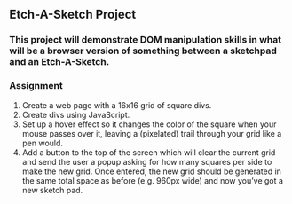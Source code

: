 ## Etch-A-Sketch Project

### This project will demonstrate DOM manipulation skills in what will be a browser version of something between a sketchpad and an Etch-A-Sketch.

### Assignment
1. Create a web page with a 16x16 grid of square divs.
2. Create divs using JavaScript.
3. Set up a hover effect so it changes the color of the square when your mouse passes over it, leaving a (pixelated) trail through your grid like a pen would.
4. Add a button to the top of the screen which will clear the current grid and send the user a popup asking for how many squares per side to make the new grid. Once entered, the new grid should be generated in the same total space as before (e.g. 960px wide) and now you’ve got a new sketch pad.
